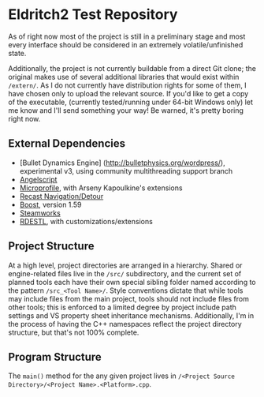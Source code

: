 # Eldritch2 Test Repository

As of right now most of the project is still in a preliminary stage and most every interface should be considered in an extremely volatile/unfinished state.

Additionally, the project is not currently buildable from a direct Git clone; the original makes use of several additional libraries that would exist within `/extern/`. As I do not currently have distribution rights for some of them, I have chosen only to upload the relevant source.
If you'd like to get a copy of the executable, (currently tested/running under 64-bit Windows only) let me know and I'll send something your way! Be warned, it's pretty boring right now.

## External Dependencies
* [Bullet Dynamics Engine] (http://bulletphysics.org/wordpress/), experimental v3, using community multithreading support branch
* [Angelscript](http://www.angelcode.com/angelscript/)
* [Microprofile](https://bitbucket.org/jonasmeyer/microprofile), with Arseny Kapoulkine's extensions
* [Recast Navigation/Detour](https://github.com/memononen/recastnavigation)
* [Boost](http://www.boost.org/), version 1.59
* [Steamworks](https://partner.steamgames.com/)
* [RDESTL](https://github.com/msinilo/rdestl), with customizations/extensions

## Project Structure
At a high level, project directories are arranged in a hierarchy. Shared or engine-related files live in the `/src/` subdirectory, and the current set of planned tools each have their own special sibling folder named according to the pattern `/src_<Tool Name>/`.
Style conventions dictate that while tools may include files from the main project, tools should not include files from other tools; this is enforced to a limited degree by project include path settings and VS property sheet inheritance mechanisms.
Additionally, I'm in the process of having the C++ namespaces reflect the project directory structure, but that's not 100% complete.

## Program Structure

The `main()` method for the any given project lives in `/<Project Source Directory>/<Project Name>.<Platform>.cpp`.